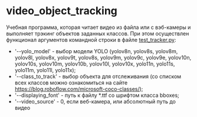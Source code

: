 # video_object_tracking

Учебная программа, которая читает видео из файла или с вэб-камеры и выполняет трэкинг объектов заданных классов. 
При этом осуществлен функционал аргументов командной строки в файле [test_tracker.py](https://github.com/Anastasiia-Pov/video_object_tracking/blob/main/test_tracker.py):
- '--yolo_model' - выбор модели YOLO (yolov8n, yolov8s, yolov8m, yolov8l, yolov8x, yolov9t, yolov8s, yolov9m, yolov9c, yolov9e, yolov10n, yolov10s, yolov10m, yolov10b, yolov10l, yolov10x, yolo11n, yolo11s, yolo11m, yolo11l, yolo11x);
- '--class_to_track' - выбор объекта для отслеживания (со списком всех классов можно ознакомиться на сайте https://blog.roboflow.com/microsoft-coco-classes/);
- '--displaying_font' - путь к файлу *.ttf со шрифтом класса bboxes;
- '--video_source' - 0, если веб-камера, или абсолютный путь до видео